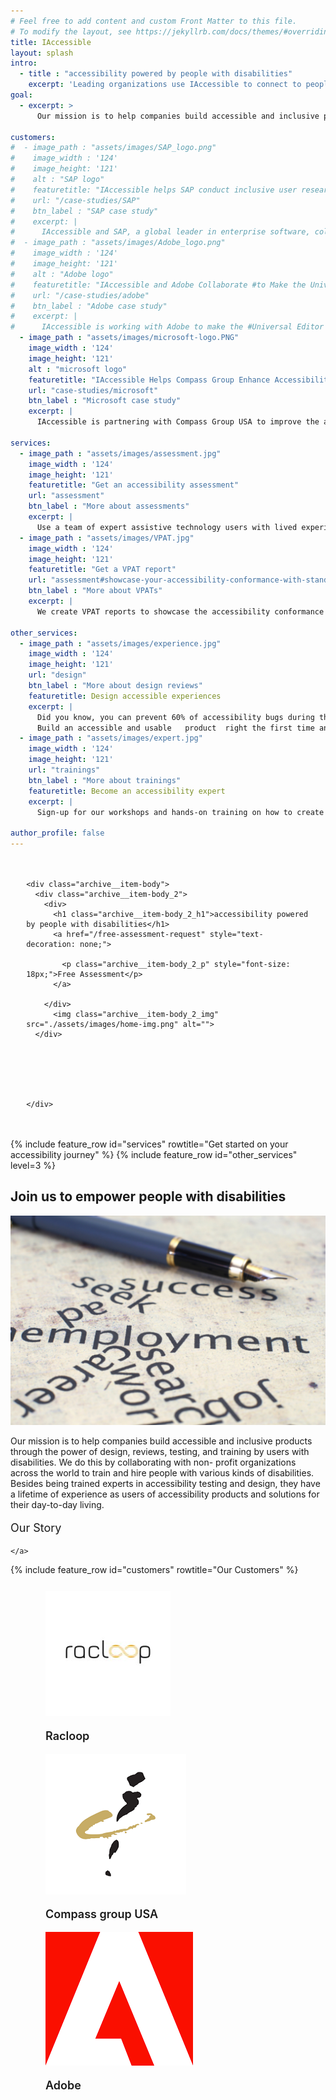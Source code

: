 ```yaml
---
# Feel free to add content and custom Front Matter to this file.
# To modify the layout, see https://jekyllrb.com/docs/themes/#overriding-theme-defaults
title: IAccessible
layout: splash
intro: 
  - title : "accessibility powered by people with disabilities"
    excerpt: 'Leading organizations use IAccessible to connect to people with disabilities for accessibility testing, training, and design reviews.'
goal:
  - excerpt: >
      Our mission is to help companies build accessible and inclusive products through the power of design, reviews, testing, and training by users with disabilities. We do this by collaborating with non- profit organizations across the world to train and hire people with various kinds of disabilities. Besides being trained experts in accessibility testing and design, they have a lifetime of experience as users of accessibility products and solutions for their day-to-day living.

customers:
#  - image_path : "assets/images/SAP_logo.png"
#    image_width : '124'
#    image_height: '121'
#    alt : "SAP logo"
#    featuretitle: "IAccessible helps SAP conduct inclusive user research"
#    url: "/case-studies/SAP"
#    btn_label : "SAP case study"
#    excerpt: |
#      IAccessible and SAP, a global leader in enterprise software, collaborated to conduct user research with people with disabilities for SAP's cloud-based human resources solution, SAP SuccessFactors. The research helped SAP not just build a more inclusive product but also helped lay down a blueprint for their inclusive user research program.
#  - image_path : "assets/images/Adobe_logo.png"
#    image_width : '124'
#    image_height: '121'
#    alt : "Adobe logo"
#    featuretitle: "IAccessible and Adobe Collaborate #to Make the Universal Editor More Inclusive"
#    url: "/case-studies/adobe"
#    btn_label : "Adobe case study"
#    excerpt: |
#      IAccessible is working with Adobe to make the #Universal Editor more inclusive for assistive #technology users by designing a more accessible and #efficient Selection Tool. The goal is to create a #product with input from users with disabilities at #every stage of development. The project demonstrates #the value of designing with people with disabilities #in mind.
  - image_path : "assets/images/microsoft-logo.PNG"
    image_width : '124'
    image_height: '121'
    alt : "microsoft logo"
    featuretitle: "IAccessible Helps Compass Group Enhance Accessibility in Microsoft Cafes"
    url: "case-studies/microsoft"
    btn_label : "Microsoft case study"
    excerpt: |
      IAccessible is partnering with Compass Group USA to improve the accessibility of their innovations in Microsoft cafes and dining facilities. From vending machines to the Rammon vending car, we are helping Compass Group gather valuable feedback from real users with disabilities to ensure their innovations are ready for deployment and meet the needs of all employees.

services:
  - image_path : "assets/images/assessment.jpg"
    image_width : '124'
    image_height: '121'
    featuretitle: "Get an accessibility assessment"
    url: "assessment"
    btn_label : "More about assessments"
    excerpt: |
      Use a team of expert assistive technology users with lived experience of disabilities to assess your web and mobile applications against WCAG 2.1 & section 508 standards for compliance.
  - image_path : "assets/images/VPAT.jpg"
    image_width : '124'
    image_height: '121'
    featuretitle: "Get a VPAT report"
    url: "assessment#showcase-your-accessibility-conformance-with-standardized-reports"
    btn_label : "More about VPATs"
    excerpt: |
      We create VPAT reports to showcase the accessibility conformance of your application . Our VPAT reports provide results against Section 508, WCAG 2.1, and EN 341 549 European standard. 

other_services:
  - image_path : "assets/images/experience.jpg"
    image_width : '124'
    image_height: '121'
    url: "design"
    btn_label : "More about design reviews"
    featuretitle: Design accessible experiences
    excerpt: |
      Did you know, you can prevent 60% of accessibility bugs during the design of your applications?  
      Build an accessible and usable   product  right the first time and save costly bug fixes later.
  - image_path : "assets/images/expert.jpg"
    image_width : '124'
    image_height: '121'
    url: "trainings"
    btn_label : "More about trainings"
    featuretitle: Become an accessibility expert
    excerpt: |
      Sign-up for our workshops and hands-on training on how to create accessible web and mobile applications. We customize them to your specific needs and meet the learners where they are.

author_profile: false
---
```


    
<div style="padding: 20px 5%;">
  <div class="archive__item">
    

    <div class="archive__item-body">
      <div class="archive__item-body_2">
        <div>
          <h1 class="archive__item-body_2_h1">accessibility powered by people with disabilities</h1>
          <a href="/free-assessment-request" style="text-decoration: none;">

            <p class="archive__item-body_2_p" style="font-size: 18px;">Free Assessment</p>
          </a>
         
        </div>
          <img class="archive__item-body_2_img" src="./assets/images/home-img.png" alt="">
      </div>
        

    
      

      
    </div>
  </div>
</div>



<div id="main" role="main">
  <!-- <h2 class="archive__item-body_8_h1">Get started on your accessibility journey</h2>
  <article class="splash" itemscope itemtype="https://schema.org/CreativeWork">
    <meta itemprop="headline" content="IAccessible">
    <meta itemprop="description" content="People with disabilities power accessibility in your products">
    
    

    <section class="page__content" itemprop="text">


<div class="feature__wrapper" style="margin-top: 60px;">

  
    <div class="feature__item">
      <div class="archive__item">
        
          <div class="archive__item-teaser">
            <img src="/assets/images/assessment.jpg" alt="" width="124" height="121" />
            
          </div>
        

        <div class="archive__item-body">
          
            <h3 class="archive__item-title">Get an accessibility assessment</h3>
          

          
            <div class="archive__item-excerpt">
              <p>Use a team of expert assistive technology users with lived experience of disabilities to assess your web and mobile applications against WCAG 2.1 &amp; section 508 standards for compliance.</p>

            </div>
          

          
            <p><a href="/assessment" class="archive__item-body_2_p" style="text-decoration: none;color: #fff;">More about assessments</a></p>
          
        </div>
      </div>
    </div>
  
    <div class="feature__item">
      <div class="archive__item">
        
          <div class="archive__item-teaser">
            <img src="/assets/images/VPAT.jpg" alt="" width="124" height="121" />
            
          </div>
        

        <div class="archive__item-body">
          
            <h3 class="archive__item-title">Get a VPAT report</h3>
          

          
            <div class="archive__item-excerpt">
              <p>We create VPAT reports to showcase the accessibility conformance of your application . Our VPAT reports provide results against Section 508, WCAG 2.1, and EN 341 549 European standard.</p>

            </div>
          

          
            <p><a href="/assessment#showcase-your-accessibility-conformance-with-standardized-reports" class="archive__item-body_2_p" style="text-decoration: none;color: #fff;">More about VPATs</a></p>
          
        </div>
      </div>
    </div>
  

</div>

<div class="feature__wrapper">

  
    <div class="feature__item">
      <div class="archive__item">
        
          <div class="archive__item-teaser">
            <img src="/assets/images/experience.jpg" alt="" width="124" height="121" />
            
          </div>
        

        <div class="archive__item-body">
          
            <h3 class="archive__item-title">Design accessible experiences</h3>
          

          
            <div class="archive__item-excerpt">
              <p>Did you know, you can prevent 60% of accessibility bugs during the design of your applications? 
Build an accessible and usable   product  right the first time and save costly bug fixes later.</p>

            </div>
          

          
            <p><a href="/design" class="archive__item-body_2_p" style="text-decoration: none;color: #fff;">More about design reviews</a></p>
          
        </div>
      </div>
    </div>
  
    <div class="feature__item">
      <div class="archive__item">
        
          <div class="archive__item-teaser">
            <img src="/assets/images/expert.jpg" alt="" width="124" height="121" />
            
          </div>
        

        <div class="archive__item-body">
          
            <h3 class="archive__item-title">Become an accessibility expert</h3>
          

          
            <div class="archive__item-excerpt">
              <p>Sign-up for our workshops and hands-on training on how to create accessible web and mobile applications. We customize them to your specific needs and meet the learners where they are.</p>

            </div>
          

          
            <p><a href="/trainings" class="archive__item-body_2_p" style="text-decoration: none;color: #fff;">More about trainings</a></p>
          
        </div>
      </div>
    </div>
  

</div>






<h2 class="archive__item-body_8_h1">Join us to empower people with disabilities</h2>
<div class="archive__item-body_8_div">
  <div> 
    <img  src="./assets/images/story.jpg" alt="" class="archive__item-body_8_div_img">
  </div>
  <div class="mrt">
    <p class="archive__item-body_8_div_p">
      Our mission is to help companies build accessible
  and inclusive products through the power of design,
  reviews, testing, and training by users with disabilities. We do this by collaborating with non- profit organizations across the world to train and hire people with various kinds of disabilities. Besides being trained experts in accessibility testing and
  design, they have a lifetime of experience as users of accessibility products and solutions for their day-to-day living.
    </p>
    <a href="/about-us" style="text-decoration: none;">
      <p class="archive__item-body_9_P" style="font-size: 18px;">Our Story</p>

    </a>
  </div>

</div>












    </section>
  </article>
--> 

{% include feature_row id="services" rowtitle="Get started on your accessibility journey" %}
{% include feature_row id="other_services" level=3 %}




<h2 class="archive__item-body_8_h1">Join us to empower people with disabilities</h2>
<div class="archive__item-body_8_div">
  <div> 
    <img  src="./assets/images/story.jpg" alt="" class="archive__item-body_8_div_img">
  </div>
  <div class="mrt">
    <p class="archive__item-body_8_div_p">
      Our mission is to help companies build accessible
  and inclusive products through the power of design,
  reviews, testing, and training by users with disabilities. We do this by collaborating with non- profit organizations across the world to train and hire people with various kinds of disabilities. Besides being trained experts in accessibility testing and
  design, they have a lifetime of experience as users of accessibility products and solutions for their day-to-day living.
    </p>
    <a href="/about-us" style="text-decoration: none;">
      <p class="archive__item-body_9_P" style="font-size: 18px;">Our Story</p>

    </a>
  </div>

</div>




{% include feature_row id="customers" rowtitle="Our Customers" %}




<figure class="third " style="padding: 12px 16px;" >

  <div class="archive__item-body_11_div">
    <img src="/assets/images/racloop.jpg" alt="Racloop technologies" />
    <p class="archive__item-body_11_p" style="font-size: 18px;font-weight: 600;">Racloop</p>  

  </div>

  <div class="archive__item-body_11_div">
    <img src="/assets/images/compass-group-logo.PNG" alt="Compass Group logo" />
    <p class="archive__item-body_11_p" style="font-size: 18px;font-weight: 600;">Compass group USA</p>  
 
  </div>
     
  <div class="archive__item-body_11_div">
    <img src="/assets/images/Adobe_logo.png" alt="Adobe" />
    <p class="archive__item-body_11_p" style="font-size: 18px;font-weight: 600;">Adobe</p>  
    

  </div>
</figure>


</div>
